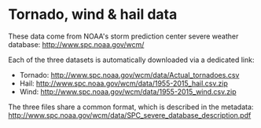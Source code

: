 # Tornado, wind & hail data

These data come from NOAA's storm prediction center severe weather database:
http://www.spc.noaa.gov/wcm/

Each of the three datasets is automatically downloaded via a dedicated link:
- Tornado: http://www.spc.noaa.gov/wcm/data/Actual_tornadoes.csv
- Hail: http://www.spc.noaa.gov/wcm/data/1955-2015_hail.csv.zip
- Wind: http://www.spc.noaa.gov/wcm/data/1955-2015_wind.csv.zip

The three files share a common format, which is described in the metadata:
http://www.spc.noaa.gov/wcm/data/SPC_severe_database_description.pdf